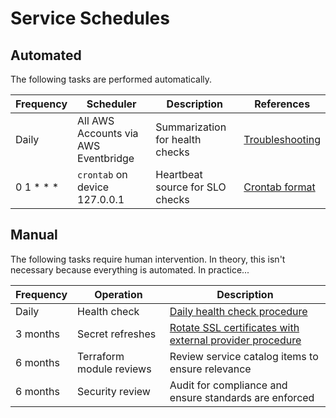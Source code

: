 # Service Schedules

## Automated
The following tasks are performed automatically.

| Frequency | Scheduler | Description | References |
| --- | --- | --- | --- |
| Daily | All AWS Accounts via AWS Eventbridge | Summarization for health checks | [Troubleshooting](xxx) |
| 0 1 * * * | `crontab` on device 127.0.0.1 | Heartbeat source for SLO checks | [Crontab format](https://en.wikipedia.org/wiki/Cron) |


## Manual
The following tasks require human intervention.
In theory, this isn't necessary because everything is automated. In practice...

| Frequency | Operation | Description |
| --- | --- | --- |
| Daily | Health check | [Daily health check procedure](xxx) |
| 3 months | Secret refreshes | [Rotate SSL certificates with external provider procedure](xxx) |
| 6 months | Terraform module reviews | Review service catalog items to ensure relevance |
| 6 months | Security review | Audit for compliance and ensure standards are enforced |

